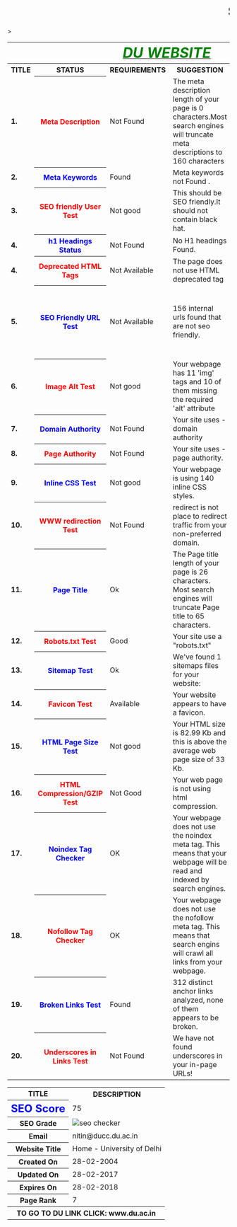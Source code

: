 <html>
<head><b><h1><marquee>SEO REPORT</marquee></h1></b></head>
<table>
<tr>
<th colspan="6"><b><u><i><font color="green" size="6">DU WEBSITE</font></i></u></b></th>
</tr>
<tr>
<th><b>TITLE</b></th><th><b>STATUS</b></th>><th><b>REQUIREMENTS</b></th><th><b>SUGGESTION</b></th>
</tr>
<tr>
<td><b>1.</b></td>
<th><font color="red" size="3">Meta Description</font></th>
<td>Not Found</td>
<td> The meta description length of your page is 0 characters.Most search engines will truncate meta descriptions to 160 characters</td>
<td>DU's International Offices Welcome Foreign Students and Partner Universities · Gazette Notification of July 2016 regarding MOU with Foreign Institutions.
</td>
</tr>
<tr>
<td><b>2.</b></td>
<th><font color="blue" size="3">Meta Keywords</font></th>
<td>Found</td>
<td>Meta keywords not Found .</td>
<td> Google Does not accept meta keywords any more.</td>
</tr>
<tr>
<td><b>3.</b></td>
<th><font color="red" size="3">SEO friendly User Test</font></th>
<td>Not good</td>
<td>This should be SEO friendly.It should not contain black hat.</td>
<td>An SEO friendly url must contain only lower alphabets, numbers, slashes(/), dash(-).</td>
</tr>
<tr>
<td><b>4.</b></td>
<th><font color="blue" size="3">h1 Headings Status</font></th>
<td>Not Found</td>
<td>No H1 headings Found.</td>
<td>This page should contain h1,h2 heading.</td>
</tr>
<tr>
<td><b>4.</b></td>
<th><font color="red" size="3">Deprecated HTML Tags</font></th>
<td>Not Available</td>
<td>The page does not use HTML deprecated tag</td>
</tr>
<tr>
<td><b>5.</b></td>
<th><font color="blue" size="3">SEO Friendly URL Test</font></th>
<td>Not Available</td>
<td>156 internal urls found that are not seo friendly. </td>
<td>An SEO friendly url must caontain only lower alphabets, numbers, slashes(/), dash(-). Underscores, upercase Alphabets and specialchars (e-g: & ? %) are nto seo friendly.</td>
</tr>
<tr>
<td><b>6.</b></td>
<th><font color="red" size="3">Image Alt Test</font></th>
<td>Not good</td>
<td>Your webpage has 11 'img' tags and 10 of them missing the required 'alt' attribute</td>
</tr>
<tr>
<td><b>7.</b></td>
<th><font color="blue" size="3">Domain Authority</font></th>
<td>Not Found</td>
<td>Your site uses - domain authority</td>
<td>Domain Authority should be more than 20.</td>
</tr>
<tr>
<td><b>8.</b></td>
<th><font color="red" size="3">Page Authority</font></th>
<td>Not Found</td>
<td>Your site uses - page authority.</td>
<td>Page Authority should be more than 20</td>
</tr>
<tr>
<td><b>9.</b></td>
<th><font color="blue" size="3">Inline CSS Test</font></th>
<td>Not good</td>
<td>Your webpage is using 140 inline CSS styles.</td>
<td>Your webpage should have more than 300 inline CSS styles.</td>
</tr>
<tr>
<td><b>10.</b></td>
<th><font color="red" size="3">WWW redirection Test</font></th>
<td>Not Found</td>
<td>redirect is not place to redirect traffic from your non-preferred domain. </td>
<td>Your website does not directs www.du.ac.in and du.ac.in to the same URL.</td>
</tr>
<tr>
<td><b>11.</b></td>
<th><font color="blue" size="3">Page Title</font></th>
<td>Ok</td>
<td>The Page title length of your page is 26 characters. Most search engines will truncate Page title to 65 characters.</td>
<td>Home - University of Delhi</td>
</tr>
<tr>
<td><b>12.</b></td>
<th><font color="red" size="3">Robots.txt Test</font></th>
<td>Good</td>
<td>Your site use a "robots.txt"</td>
<td> http://du.ac.in/robots.txt</td>
</tr>
<tr>
<td><b>13.</b></td>
<th><font color="blue" size="3">Sitemap Test</font></th>
<td>Ok</td>
<td>We've found 1 sitemaps files for your website:</td>
<td>http://du.ac.in/sitemap.xml</td>
</tr>
<tr>
<td><b>14.</b></td>
<th><font color="red" size="3">Favicon Test</font></th>
<td>Available</td>
<td>Your website appears to have a favicon.</td>
<td><img src="http://www.getmyuni.com/assets/images/main/exam/du-llb-entrance-exam-du-llb.jpg"></td>
</tr>
<tr>
<td><b>15.</b></td>
<th><font color="blue" size="3">HTML Page Size Test	</font></th>
<td>Not good</td>
<td> Your HTML size is 82.99 Kb and this is above the average web page size of 33 Kb. </td>
<td>This leads to a slower page loading time than average</td>
</tr>
<tr>
<td><b>16.</b></td>
<th><font color="red" size="3">HTML Compression/GZIP Test</font></th>
<td>Not Good</td>
<td> Your web page is not using html compression.</td>
<td> it is recommended to use html compression e-g: gzip compression</td>
</tr>
<tr>
<td><b>17.</b></td>
<th><font color="blue" size="3">Noindex Tag Checker</font></th>
<td>OK</td>
<td>Your webpage does not use the noindex meta tag. This means that your webpage will be read and indexed by search engines.</td>
</tr>
<tr>
<td><b>18.</b></td>
<th><font color="red" size="3">Nofollow Tag Checker</font></th>
<td>OK</td>
<td>Your webpage does not use the nofollow meta tag. This means that search engins will crawl all links from your webpage.</td>
</tr>
<tr>
<td><b>19.</b></td>
<th><font color="blue" size="3">Broken Links Test</font></th>
<td>Found</td>
<td> 312 distinct anchor links analyzed, none of them appears to be broken.</td>
</tr>
<tr>
<td><b>20.</b></td>
<th><font color="red" size="3">Underscores in Links Test</font></th>
<td>Not Found</td>
<td>We have not found underscores in your in-page URLs!</td>
</tr>
</table>

<table>
<tr>
<th><b>TITLE</b></th><th><b>DESCRIPTION</b></th>
</tr>
<tr>
<th><font color="blue" size="5">SEO Score</font></th>
<td>75</td>
</tr>
<tr>
<th><b>SEO Grade</b></th>
<td><img src="http://smallseotools.com/imgs/badge-golden-xs.png" alt="seo checker"></td>
</tr>
<tr>
<th><b>Email</b></th>
<td>nitin@ducc.du.ac.in</td>
</tr>
<tr>
<th><b>Website Title</b></th>
<td>Home - University of Delhi</td>
</tr>
<tr>
<th><b>Created On</b></th>
<td>28-02-2004</td>
</tr><tr>
<th><b>Updated On</b></th>
<td>28-02-2017</td>
</tr>
<tr>
<th><b>Expires On</b></th>
<td>28-02-2018</td>
</tr>
<tr>
<th><b>Page Rank</b></th>
<td>7</td>
</tr>
<th colspan="6">TO GO TO DU LINK CLICK: www.du.ac.in </th>
</table>
</html>

